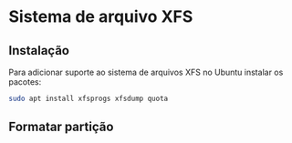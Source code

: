 # Sistema de arquivo XFS

## Instalação

Para adicionar suporte ao sistema de arquivos XFS no Ubuntu instalar os pacotes:

```bash
sudo apt install xfsprogs xfsdump quota
```

## Formatar partição

```bash

```


```bash

```
